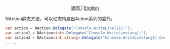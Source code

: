 <p align="center">
 <a href="https://natasha.dotnetcore.xyz/"> 返回 </a> |  <a href="https://natasha.dotnetcore.xyz/en/log/naction-method.html"> English </a>
</p> 


NAction静态方法，可以动态构建出Action系列的委托。

```C#
var action = NAction.Delegate("Console.WriteLine(11);");
var action1 = NAction<int>.Delegate("Console.WriteLine(arg);");
var action2 = NAction<int,string>.Delegate("Console.WriteLine(arg1);Console.WriteLine(arg2);");
.....
```
